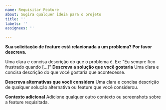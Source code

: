 ```yaml
---
name: Requisitar Feature
about: Sugira qualquer ideia para o projeto
title: ''
labels: ''
assignees: ''

---
```


**Sua solicitação de feature está relacionada a um problema? Por favor descreva.**

Uma clara e concisa descrição do que o problema é. Ex: "Eu sempre fico frustrado quando [...]"
**Descreva a solução que você gostaria**
Uma clara e concisa descrição do que você gostaria que acontecesse.

**Descreva alternativas que você considera**
Uma clara e concisa descrição de qualquer solução alternativa ou feature que você considerou.

**Contexto adicional**
Adicione qualquer outro contexto ou screenshots sobre a feature requisitada.
